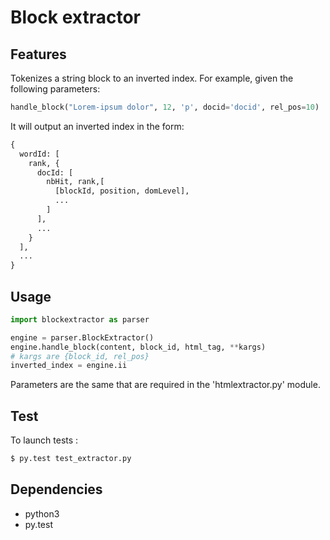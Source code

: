 # Block extractor

## Features

Tokenizes a string block to an inverted index. For example, given the following
parameters:

```python
handle_block("Lorem-ipsum dolor", 12, 'p', docid='docid', rel_pos=10)
```

It will output an inverted index in the form:

```python
{
  wordId: [
    rank, {
      docId: [
        nbHit, rank,[
          [blockId, position, domLevel],
          ...
        ]
      ],
      ...
    }
  ],
  ...
}
```

## Usage

```python
import blockextractor as parser

engine = parser.BlockExtractor()
engine.handle_block(content, block_id, html_tag, **kargs)
# kargs are {block_id, rel_pos}
inverted_index = engine.ii
```

Parameters are the same that are required in the 'htmlextractor.py' module.

## Test

To launch tests :

```bash
$ py.test test_extractor.py
```

## Dependencies

* python3
* py.test
